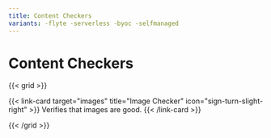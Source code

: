 ```yaml
---
title: Content Checkers
variants: -flyte -serverless -byoc -selfmanaged
---
```


# Content Checkers

{{< grid >}}

{{< link-card target="images" title="Image Checker" icon="sign-turn-slight-right" >}}
Verifies that images are good.
{{< /link-card >}}

{{< /grid >}}
